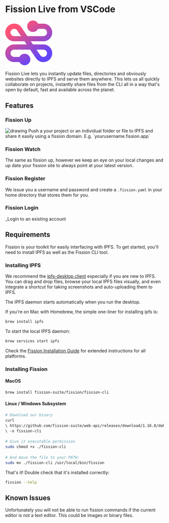 # Fission Live from VSCode
<img src="assets/logo.png" alt="drawing" width="150"/>

Fission Live lets you instantly update files, directories and obviously websites directly to IPFS and serve them anywhere. This lets us all quickly collaborate on projects, instantly share files from the CLI all in a way that's open by default, fast and available across the planet.

## Features

### Fission Up
<img src="assets/demo.gif" alt="drawing"/>
Push a your project or an individual folder or file to IPFS and share it easily using a fission domain. E.g. `yourusername.fission.app`

### Fission Watch
The same as fission up, however we keep an eye on your local changes and up date your fission site to always point at your latest version.

### Fission Register
We issue you a username and password and create a `.fission.yaml` in your home directory that stores them for you.

### Fission Login
_Login to an existing account

## Requirements

Fission is your toolkit for easily interfacing with IPFS. To get started, you'll need to install IPFS as well as the Fission CLI tool.

### Installing IPFS

We recommend the [ipfs-desktop client](https://github.com/ipfs-shipyard/ipfs-desktop) especially if you are new to IPFS. You can drag and drop files, browse your local IPFS files visually, and even integrate a shortcut for taking screenshots and auto-uploading them to IPFS.

The IPFS daemon starts automatically when you run the desktop.

If you're on Mac with Homebrew, the simple one-liner for installing ipfs is:

```bash
brew install ipfs
```

To start the local IPFS daemon:

```bash
brew services start ipfs
```

Check the [Fission Installation Guide](https://guide.fission.codes/developers/installation) for extended instructions for all platforms.

### Installing Fission

#### MacOS
```bash
brew install fission-suite/fission/fission-cli
```

#### Linux / Windows Subsystem

```bash
# Download our binary
curl
\ https://github.com/fission-suite/web-api/releases/download/1.16.0/deb-cli
\ -o fission-cli

# Give it executable permission
sudo chmod +x ./fission-cli

# And move the file to your PATH:
sudo mv ./fission-cli /usr/local/bin/fission
```

That's it! Double check that it's installed correctly:

```bash
fission --help
```


## Known Issues
Unfortunately you will not be able to run fission commands if the current editor is not a text editor. This could be images or binary files.

